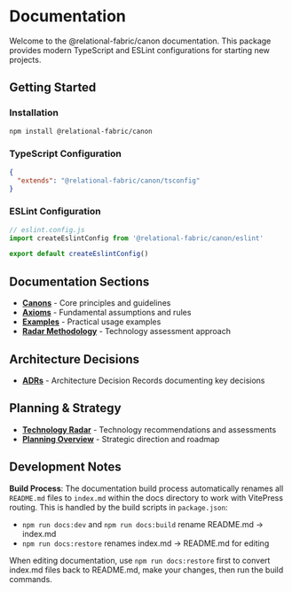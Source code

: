# Documentation

Welcome to the @relational-fabric/canon documentation. This package provides modern TypeScript and ESLint configurations for starting new projects.

## Getting Started

### Installation

```bash
npm install @relational-fabric/canon
```

### TypeScript Configuration

```json
{
  "extends": "@relational-fabric/canon/tsconfig"
}
```

### ESLint Configuration

```javascript
// eslint.config.js
import createEslintConfig from '@relational-fabric/canon/eslint'

export default createEslintConfig()
```

## Documentation Sections

- **[Canons](./canons.md)** - Core principles and guidelines
- **[Axioms](./axioms.md)** - Fundamental assumptions and rules
- **[Examples](./examples/README.md)** - Practical usage examples
- **[Radar Methodology](./radar-methodology.md)** - Technology assessment approach

## Architecture Decisions

- **[ADRs](./adrs.md)** - Architecture Decision Records documenting key decisions

## Planning & Strategy

- **[Technology Radar](../planning/radar/README.md)** - Technology recommendations and assessments
- **[Planning Overview](../planning/README.md)** - Strategic direction and roadmap

## Development Notes

**Build Process**: The documentation build process automatically renames all `README.md` files to `index.md` within the docs directory to work with VitePress routing. This is handled by the build scripts in `package.json`:

- `npm run docs:dev` and `npm run docs:build` rename README.md → index.md
- `npm run docs:restore` renames index.md → README.md for editing

When editing documentation, use `npm run docs:restore` first to convert index.md files back to README.md, make your changes, then run the build commands.

